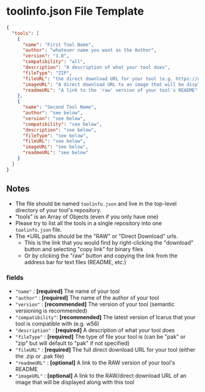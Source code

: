 # toolinfo.json File Template

```json
{
  "tools": [
    {
      "name": "First Tool Name",
      "author": "whatever name you want as the Author",
      "version": "1.0",
      "compatibility": "all",
      "description": "A description of what your tool does",
      "fileType": "ZIP",
      "fileURL": "the direct download URL for your tool (e.g. https://github.com/your-repo/Icarus-Tools/raw/your-branch/your-tool.pak)",
      "imageURL": "A direct download URL to an image that will be displayed in the tool list (optional)",
      "readmeURL": "A link to the 'raw' version of your tool's README"
    },
    {
      "name": "Second Tool Name",
      "author": "see below",
      "version": "see below",
      "compatibility": "see below",
      "description": "see below",
      "fileType": "see below",
      "fileURL": "see below",
      "imageURL": "see below",
      "readmeURL": "see below"
    }
  ]
}
```

## Notes

- The file should be named `toolinfo.json` and live in the top-level directory of your tool's repository.
- "tools" is an Array of Objects (even if you only have one)
- Please try to list all the tools in a single repository into one `toolinfo.json` file.
- The *URL paths should be the "RAW" or "Direct Download" urls.
  - This is the link that you would find by right-clicking the "download" button and selecting "copy link" for binary files
  - Or by clicking the "raw" button and copying the link from the address bar for text files (README, etc.)

### fields

- `"name"`         : **[required]** The name of your tool
- `"author"`       : **[required]** The name of the author of your tool
- `"version"`      : **[recommended]** The version of your tool (semantic versioning is recommended)
- `"compatibility"`: **[recommended]** The latest version of Icarus that your tool is compatible with (e.g. w56)
- `"description"`  : **[required]** A description of what your tool does
- `"fileType"`     : **[required]** The type of file your tool is (can be "pak" or "zip" but will default to "pak" if not specified)
- `"fileURL"`      : **[required]** The full direct download URL for your tool (either the .zip or .pak file)
- `"readmeURL"`    : **[optional]** A link to the RAW version of your tool's README
- `"imageURL"`     : **[optional]** A link to the RAW/direct download URL of an image that will be displayed along with this tool
